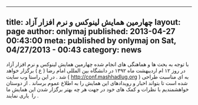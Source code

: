----------
title: چهارمین همایش لینوکس و نرم افزار آزاد
layout: page
author: onlymaj
published: 2013-04-27 00:43:00
meta: published by onlymaj on Sat, 04/27/2013 - 00:43
category: news
----------
با توجه به بحث ها و هماهنگی های انجام شده چهارمین همایش لینوکس و نرم افزار
آزاد در روز ۱۲ ام اردیبهشت ماه ۱۳۹۲ در دانشگاه بین المللی امام رضا ( ع )
برگزار خواهد شد . در این راستا وب سایت ( <http://conf.mashhadlug.org> ) به ای
مناسبت طراحی شده است تا بتواند اخبار و رویدادهای این همایش را به اطلاع عموم
برساند . از دوستان خواهشمندیم با نظرات و کمک های خود در جهت هر چه بهتر برگزار
شدن این همایش ما را  یاری نمایند .

